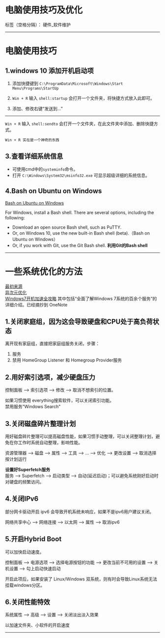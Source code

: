 ﻿# 电脑使用技巧及优化

标签（空格分隔）： 硬件_软件维护

---


电脑使用技巧
==============================


1.windows 10 添加开机启动项
------------------------------------

1. 添加快捷键到 `C:\ProgramData\Microsoft\Windows\Start Menu\Programs\StartUp `     
2. `Win + R` 输入 `shell:startup` 会打开一个文件夹，将快捷方式放入此即可。     



2. 添加、修改右键“发送到...”
-------------------------------------------------

`Win + R` 输入 `shell:sendto` 会打开一个文件夹，在此文件夹中添加、删除快捷方式。   


```
Win + R 实在是一个神奇的东西
```


3.查看详细系统信息
-------------------------------------

- 可使用cmd中的`systeminfo`命令。
- 打开 `‪C:\Windows\System32\msinfo32.exe` 可显示超级详细的系统信息。



4.Bash on Ubuntu on Windows
------------------------------------
[Bash on Ubuntu on Windows](https://msdn.microsoft.com/zh-cn/commandline/wsl/about)



For Windows, install a Bash shell. There are several options, including the following:

- Download an open source Bash shell, such as PuTTY.
- Or, on Windows 10, use the new built-in Bash shell (beta).（Bash on Ubuntu on Windows）
- Or, if you work with Git, use the Git Bash shell. **利用Git的Bash shell**



------



一些系统优化的方法
============================

[最初来源](http://www.myhack58.com/Article/48/65/2014/50124.htm)  
[异次元优化](http://www.iplaysoft.com/windows8-you-hua-ji-qiao.html)  
[Windows7开机加速全攻略](http://www.win7china.com/html/5402.html "推荐") 其中包括“全面了解Windows 7系统的百余个服务”的详细介绍。已经摘抄到 OneNote  


1.关闭家庭组，因为这会导致硬盘和CPU处于高负荷状态
----------------------------------------------------

离开现有家庭组，直接把家庭组服务关闭，步骤：  
1. 服务  
2. 禁用 HomeGroup Listener 和 Homegroup Provider服务


2.用好索引选项，减少硬盘压力
-----------------------------

控制面板 --> 索引选项 --> 修改 --> 取消不想索引的位置。   

如果习惯使用 everything搜索软件，可以关闭索引功能。   
禁用服务"Windows Search"   


3.关闭磁盘碎片整理计划
-------------------------------

用好磁盘碎片整理可以提高磁盘性能，如果习惯手动整理，可以关闭整理计划，避免在你工作时系统自动整理，影响性能。   

资源管理器 --> 磁盘 --> 属性 --> 工具 --> ... --> 优化 --> 更改设置 --> 取消选择按计划运行   

**设置好Superfetch服务**    
服务  -->  Superfetch --> 启动类型 --> 自动(延迟启动)；可以避免系统刚好启动时对硬盘的频繁访问。   


4.关闭IPv6
---------------------

部分网卡驱动开启 ipv6 会导致开机系统未响应，如果不是ipv6用户建议关闭。  

网络共享中心 --> 网络连接 --> 以太网 --> 属性 --> 取消ipv6  


5.开启Hybrid Boot
---------------------------

可以加快启动速度。  

控制面板 --> 电源选项 --> 选择电源按钮的功能 --> 更改当前不可用的设置 --> 关机设置 --> 勾上启动快速启动   

开启此项后，如果安装了 Linux/Windows 双系统，则有时会导致Linux系统无法挂载windows分区。  


6.关闭性能特效
------------------------

系统属性 --> 高级 --> 设置 --> 关闭淡出淡入效果   

以加速文件夹、小软件的开启速度  





----








